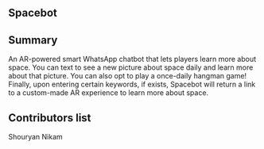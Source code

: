 ## Spacebot

## Summary
An AR-powered smart WhatsApp chatbot that lets players learn more about space. You can text to see a new picture about space daily and learn more about that picture.
You can also opt to play a once-daily hangman game!
Finally, upon entering certain keywords, if exists, Spacebot will return a link to a custom-made AR experience to learn more about space.

## Contributors list
Shouryan Nikam
